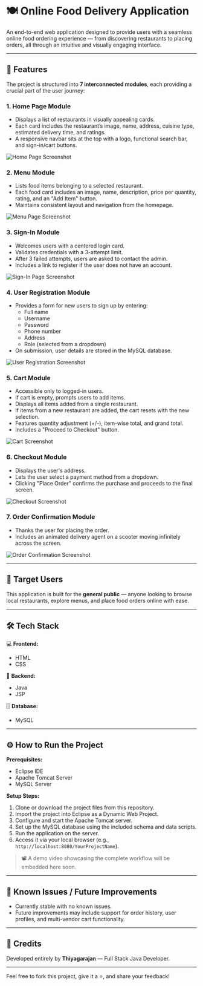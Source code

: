 # 🍽️ Online Food Delivery Application

An end-to-end web application designed to provide users with a seamless online food ordering experience — from discovering restaurants to placing orders, all through an intuitive and visually engaging interface.

---

## 🚀 Features

The project is structured into **7 interconnected modules**, each providing a crucial part of the user journey:

### 1. Home Page Module
- Displays a list of restaurants in visually appealing cards.
- Each card includes the restaurant’s image, name, address, cuisine type, estimated delivery time, and ratings.
- A responsive navbar sits at the top with a logo, functional search bar, and sign-in/cart buttons.

![Home Page Screenshot](FOOD%20APP%20PROJECT/project-execution-images&video/home.png)

### 2. Menu Module
- Lists food items belonging to a selected restaurant.
- Each food card includes an image, name, description, price per quantity, rating, and an "Add Item" button.
- Maintains consistent layout and navigation from the homepage.

![Menu Page Screenshot](FOOD%20APP%20PROJECT/project-execution-images&video/menu.png)

### 3. Sign-In Module
- Welcomes users with a centered login card.
- Validates credentials with a 3-attempt limit.
- After 3 failed attempts, users are asked to contact the admin.
- Includes a link to register if the user does not have an account.

![Sign-In Page Screenshot](FOOD%20APP%20PROJECT/project-execution-images&video/login.png)

### 4. User Registration Module
- Provides a form for new users to sign up by entering:
  - Full name
  - Username
  - Password
  - Phone number
  - Address
  - Role (selected from a dropdown)
- On submission, user details are stored in the MySQL database.

![User Registration Screenshot](FOOD%20APP%20PROJECT/project-execution-images&video/user-registration.png)

### 5. Cart Module
- Accessible only to logged-in users.
- If cart is empty, prompts users to add items.
- Displays all items added from a single restaurant.
- If items from a new restaurant are added, the cart resets with the new selection.
- Features quantity adjustment (+/-), item-wise total, and grand total.
- Includes a "Proceed to Checkout" button.

![Cart Screenshot](FOOD%20APP%20PROJECT/project-execution-images&video/cart.png)

### 6. Checkout Module
- Displays the user's address.
- Lets the user select a payment method from a dropdown.
- Clicking "Place Order" confirms the purchase and proceeds to the final screen.

![Checkout Screenshot](FOOD%20APP%20PROJECT/project-execution-images&video/checkout.png)

### 7. Order Confirmation Module
- Thanks the user for placing the order.
- Includes an animated delivery agent on a scooter moving infinitely across the screen.

![Order Confirmation Screenshot](FOOD%20APP%20PROJECT/project-execution-images&video/order-confirmation.png)

---

## 👥 Target Users

This application is built for the **general public** — anyone looking to browse local restaurants, explore menus, and place food orders online with ease.

---

## 🛠 Tech Stack

💻 **Frontend:**
- HTML
- CSS

🧠 **Backend:**
- Java
- JSP

🗄️ **Database:**
- MySQL

---

## ⚙️ How to Run the Project

**Prerequisites:**
- Eclipse IDE
- Apache Tomcat Server
- MySQL Server

**Setup Steps:**
1. Clone or download the project files from this repository.
2. Import the project into Eclipse as a Dynamic Web Project.
3. Configure and start the Apache Tomcat server.
4. Set up the MySQL database using the included schema and data scripts.
5. Run the application on the server.
6. Access it via your local browser (e.g., `http://localhost:8080/YourProjectName`).

> 📽 A demo video showcasing the complete workflow will be embedded here soon.

---

## 🧪 Known Issues / Future Improvements

- Currently stable with no known issues.
- Future improvements may include support for order history, user profiles, and multi-vendor cart functionality.

---

## 🙌 Credits

Developed entirely by **Thiyagarajan** — Full Stack Java Developer.

---

Feel free to fork this project, give it a ⭐, and share your feedback!

